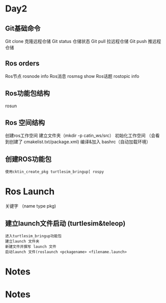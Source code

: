 # Day2

## Git基础命令
Git clone 克隆远程仓储 
Git status 仓储状态
Git pull 拉远程仓储
Git push 推远程仓储

## Ros orders
Ros节点 rosnode info
Ros消息 rosmsg show
Ros话题 rostopic info

## Ros功能包结构
rosun <packagename> <nodename>

## Ros 空间结构
创建ros工作空间
    建立文件夹（mkdir -p catin_ws/src）
    初始化工作空间
              （会看到创建了 cmakelist.txt/package.xml)
    编译&加入 bashrc（自动加载环境）
## 创建ROS功能包
    使用cktin_create_pkg turtlesim_bringup[ rospy

# Ros Launch
关键字 （name type pkg)

## 建立launch文件启动 (turtlesim&teleop)
    进入turtlesim_bringup功能包 
    建立launch 文件夹
    新建文件并撰写 launch 文件
    启动launch 文件(roslaunch <pckagename> <filename.launch>






















# Notes
# Notes
